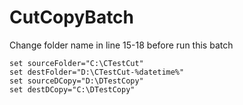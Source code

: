 # CutCopyBatch

Change folder name in line 15-18 before run this batch  

	set sourceFolder="C:\CTestCut"	
	set destFolder="D:\CTestCut-%datetime%"
	set sourceDCopy="D:\DTestCopy"
	set destDCopy="C:\DTestCopy"
